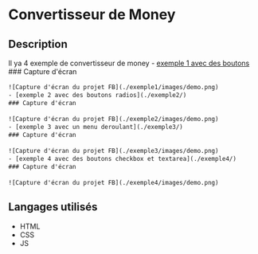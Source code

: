 
# Convertisseur de Money

## Description

Il ya 4 exemple de convertisseur de money
    - [exemple 1 avec des boutons](./exemple1/)
    ### Capture d'écran
    
    ![Capture d'écran du projet FB](./exemple1/images/demo.png)
    - [exemple 2 avec des boutons radios](./exemple2/)
    ### Capture d'écran
    
    ![Capture d'écran du projet FB](./exemple2/images/demo.png)
    - [exemple 3 avec un menu deroulant](./exemple3/)
    ### Capture d'écran
    
    ![Capture d'écran du projet FB](./exemple3/images/demo.png)
    - [exemple 4 avec des boutons checkbox et textarea](./exemple4/)
    ### Capture d'écran
    
    ![Capture d'écran du projet FB](./exemple4/images/demo.png)


## Langages utilisés

- HTML
- CSS
- JS


